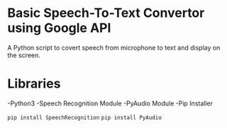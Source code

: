 # Basic Speech-To-Text Convertor using Google API

A Python script to covert speech from microphone to text and display on the  screen.

# Libraries

-Python3
 -Speech Recognition Module
 -PyAudio Module
 -Pip Installer

```pip install SpeechRecognition```
```pip install PyAudio```



